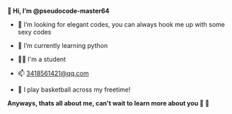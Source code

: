 **👋 Hi, I’m @pseudocode-master64**

- 👀 I’m looking for elegant codes, you can always hook me up with some sexy codes

- 🌱 I’m currently learning python 

- 👨‍💻 I'm a student

- 📫 3418561421@qq.com

- 🏀 I play basketball across my freetime!

**Anyways, thats all about me, can't wait to learn more about you 👀 🫵**
